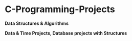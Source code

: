 # C-Programming-Projects
**Data Structures & Algorithms**


**Data & Time Projects,
Database projects with Structures**
